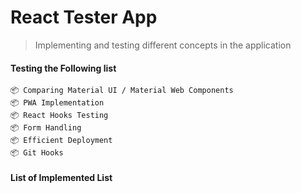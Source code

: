 # React Tester App

> Implementing and testing different concepts in the application



#### Testing the Following list

    📦 Comparing Material UI / Material Web Components
    📦 PWA Implementation
    📦 React Hooks Testing
    📦 Form Handling
    📦 Efficient Deployment
    📦 Git Hooks
    


#### List of Implemented List